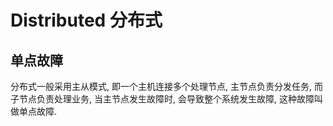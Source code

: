 # Distributed 分布式
## 单点故障  
分布式一般采用主从模式, 即一个主机连接多个处理节点, 主节点负责分发任务, 而子节点负责处理业务, 当主节点发生故障时, 会导致整个系统发生故障, 这种故障叫做单点故障.  


